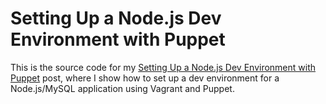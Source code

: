 # Setting Up a Node.js Dev Environment with Puppet
This is the source code for my [Setting Up a Node.js Dev Environment with Puppet](http://dev.alexishevia.com/2013/09/setting-up-nodejs-dev-environment-with.html) post, where I show how to set up a dev environment for a Node.js/MySQL application using Vagrant and Puppet.

